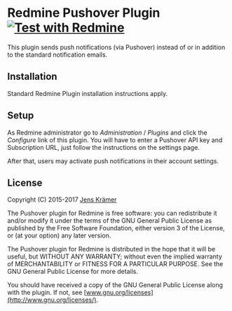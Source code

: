 Redmine Pushover Plugin [![Test with Redmine](https://github.com/jkraemer/redmine_pushover/actions/workflows/redmine.yml/badge.svg)](https://github.com/jkraemer/redmine_pushover/actions/workflows/redmine.yml)
=======================



This plugin sends push notifications (via Pushover) instead of or in addition to
the standard notification emails.

Installation
------------

Standard Redmine Plugin installation instructions apply.

Setup
-----

As Redmine administrator go to _Administration_ / _Plugins_ and click the _Configure_
link of this plugin. You will have to enter a Pushover API key and Subscription
URL, just follow the instructions on the settings page.

After that, users may activate push notifications in their account settings.


License
-------

Copyright (C) 2015-2017 [Jens Krämer](https://jkraemer.net)

The Pushover plugin for Redmine is free software: you can redistribute
it and/or modify it under the terms of the GNU General Public License as
published by the Free Software Foundation, either version 3 of the License, or
(at your option) any later version.

The Pushover plugin for Redmine is distributed in the hope that it
will be useful, but WITHOUT ANY WARRANTY; without even the implied warranty of
MERCHANTABILITY or FITNESS FOR A PARTICULAR PURPOSE.  See the GNU General
Public License for more details.

You should have received a copy of the GNU General Public License along with
the plugin. If not, see [www.gnu.org/licenses](http://www.gnu.org/licenses/).




